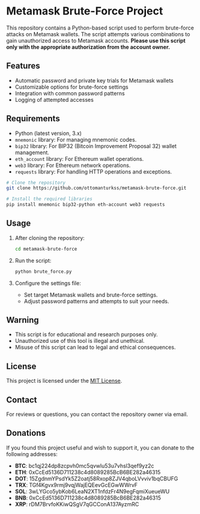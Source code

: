 
# Metamask Brute-Force Project

This repository contains a Python-based script used to perform brute-force attacks on Metamask wallets. The script attempts various combinations to gain unauthorized access to Metamask accounts. **Please use this script only with the appropriate authorization from the account owner.**

## Features
- Automatic password and private key trials for Metamask wallets
- Customizable options for brute-force settings
- Integration with common password patterns
- Logging of attempted accesses

## Requirements
- Python (latest version, 3.x)
- `mnemonic` library: For managing mnemonic codes.
- `bip32` library: For BIP32 (Bitcoin Improvement Proposal 32) wallet management.
- `eth_account` library: For Ethereum wallet operations.
- `web3` library: For Ethereum network operations.
- `requests` library: For handling HTTP operations and exceptions.

```bash
# Clone the repository
git clone https://github.com/ottomanturkss/metamask-brute-force.git

# Install the required libraries
pip install mnemonic bip32-python eth-account web3 requests
```

## Usage
1. After cloning the repository:
   ```bash
   cd metamask-brute-force
   ```

2. Run the script:
   ```bash
   python brute_force.py
   ```

3. Configure the settings file:
   - Set target Metamask wallets and brute-force settings.
   - Adjust password patterns and attempts to suit your needs.

## Warning
- This script is for educational and research purposes only.
- Unauthorized use of this tool is illegal and unethical.
- Misuse of this script can lead to legal and ethical consequences.

## License
This project is licensed under the [MIT License](https://opensource.org/licenses/MIT).

## Contact
For reviews or questions, you can contact the repository owner via email.

## Donations
If you found this project useful and wish to support it, you can donate to the following addresses:
- **BTC**: bc1qj224dp8zcpvh0mc5qvwlu53u7vhsl3qef9yz2c
- **ETH**: 0xCcEd5136D711238c4d8089285BcB6BE282a46315
- **DOT**: 15ZgdnmYPsdYk5Z2oatj58Rxop8ZJV4qboLVvviv1bqCBUFG
- **TRX**: TGf4Kgvx9rmj9vqjWajEQEevGcEGwWWrvF
- **SOL**: 3wLYGco5ybKob6LeaN2XT1nfdzFr4N9egFqmiXueueWU
- **BNB**: 0xCcEd5136D711238c4d8089285BcB6BE282a46315
- **XRP**: rDM7BrvfoKKiwQSgV7qGCConA137AyzmRC
